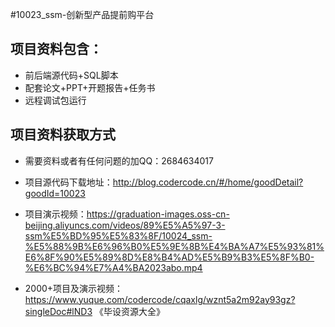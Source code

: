 #10023_ssm-创新型产品提前购平台

## 项目资料包含：
* 前后端源代码+SQL脚本
* 配套论文+PPT+开题报告+任务书
* 远程调试包运行

## 项目资料获取方式
* 需要资料或者有任何问题的加QQ：2684634017

* 项目源代码下载地址：http://blog.codercode.cn/#/home/goodDetail?goodId=10023

* 项目演示视频：https://graduation-images.oss-cn-beijing.aliyuncs.com/videos/89%E5%A5%97-3-ssm%E5%BD%95%E5%83%8F/10024_ssm-%E5%88%9B%E6%96%B0%E5%9E%8B%E4%BA%A7%E5%93%81%E6%8F%90%E5%89%8D%E8%B4%AD%E5%B9%B3%E5%8F%B0-%E6%BC%94%E7%A4%BA2023abo.mp4

* 2000+项目及演示视频：https://www.yuque.com/codercode/cqaxlg/wznt5a2m92ay93gz?singleDoc#lND3 《毕设资源大全》
